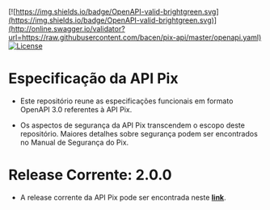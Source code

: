 [![https://img.shields.io/badge/OpenAPI-valid-brightgreen.svg](https://img.shields.io/badge/OpenAPI-valid-brightgreen.svg)](http://online.swagger.io/validator?url=https://raw.githubusercontent.com/bacen/pix-api/master/openapi.yaml) [![License](https://img.shields.io/badge/License-Apache%202.0-blue.svg)](https://www.apache.org/licenses/LICENSE-2.0)

# Especificação da API Pix

* Este repositório reune as especificações funcionais em formato OpenAPI 3.0 referentes à API Pix.

* Os aspectos de segurança da API Pix transcendem o escopo deste repositório. Maiores detalhes sobre segurança podem ser encontrados no Manual de Segurança do Pix. 

# Release Corrente: 2.0.0

* A release corrente da API Pix pode ser encontrada neste __[link](https://github.com/bacen/pix-api/releases/tag/2.0.0)__.




